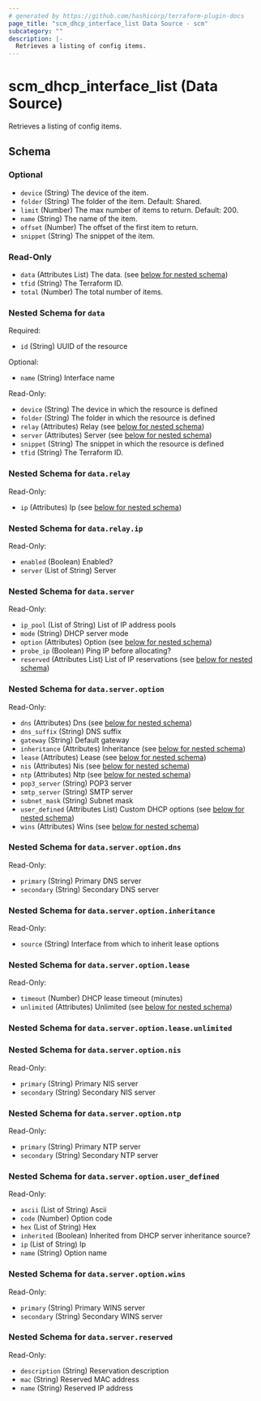 ```yaml
---
# generated by https://github.com/hashicorp/terraform-plugin-docs
page_title: "scm_dhcp_interface_list Data Source - scm"
subcategory: ""
description: |-
  Retrieves a listing of config items.
---
```


# scm_dhcp_interface_list (Data Source)

Retrieves a listing of config items.



<!-- schema generated by tfplugindocs -->
## Schema

### Optional

- `device` (String) The device of the item.
- `folder` (String) The folder of the item. Default: Shared.
- `limit` (Number) The max number of items to return. Default: 200.
- `name` (String) The name of the item.
- `offset` (Number) The offset of the first item to return.
- `snippet` (String) The snippet of the item.

### Read-Only

- `data` (Attributes List) The data. (see [below for nested schema](#nestedatt--data))
- `tfid` (String) The Terraform ID.
- `total` (Number) The total number of items.

<a id="nestedatt--data"></a>
### Nested Schema for `data`

Required:

- `id` (String) UUID of the resource

Optional:

- `name` (String) Interface name

Read-Only:

- `device` (String) The device in which the resource is defined
- `folder` (String) The folder in which the resource is defined
- `relay` (Attributes) Relay (see [below for nested schema](#nestedatt--data--relay))
- `server` (Attributes) Server (see [below for nested schema](#nestedatt--data--server))
- `snippet` (String) The snippet in which the resource is defined
- `tfid` (String) The Terraform ID.

<a id="nestedatt--data--relay"></a>
### Nested Schema for `data.relay`

Read-Only:

- `ip` (Attributes) Ip (see [below for nested schema](#nestedatt--data--relay--ip))

<a id="nestedatt--data--relay--ip"></a>
### Nested Schema for `data.relay.ip`

Read-Only:

- `enabled` (Boolean) Enabled?
- `server` (List of String) Server



<a id="nestedatt--data--server"></a>
### Nested Schema for `data.server`

Read-Only:

- `ip_pool` (List of String) List of IP address pools
- `mode` (String) DHCP server mode
- `option` (Attributes) Option (see [below for nested schema](#nestedatt--data--server--option))
- `probe_ip` (Boolean) Ping IP before allocating?
- `reserved` (Attributes List) List of IP reservations (see [below for nested schema](#nestedatt--data--server--reserved))

<a id="nestedatt--data--server--option"></a>
### Nested Schema for `data.server.option`

Read-Only:

- `dns` (Attributes) Dns (see [below for nested schema](#nestedatt--data--server--option--dns))
- `dns_suffix` (String) DNS suffix
- `gateway` (String) Default gateway
- `inheritance` (Attributes) Inheritance (see [below for nested schema](#nestedatt--data--server--option--inheritance))
- `lease` (Attributes) Lease (see [below for nested schema](#nestedatt--data--server--option--lease))
- `nis` (Attributes) Nis (see [below for nested schema](#nestedatt--data--server--option--nis))
- `ntp` (Attributes) Ntp (see [below for nested schema](#nestedatt--data--server--option--ntp))
- `pop3_server` (String) POP3 server
- `smtp_server` (String) SMTP server
- `subnet_mask` (String) Subnet mask
- `user_defined` (Attributes List) Custom DHCP options (see [below for nested schema](#nestedatt--data--server--option--user_defined))
- `wins` (Attributes) Wins (see [below for nested schema](#nestedatt--data--server--option--wins))

<a id="nestedatt--data--server--option--dns"></a>
### Nested Schema for `data.server.option.dns`

Read-Only:

- `primary` (String) Primary DNS server
- `secondary` (String) Secondary DNS server


<a id="nestedatt--data--server--option--inheritance"></a>
### Nested Schema for `data.server.option.inheritance`

Read-Only:

- `source` (String) Interface from which to inherit lease options


<a id="nestedatt--data--server--option--lease"></a>
### Nested Schema for `data.server.option.lease`

Read-Only:

- `timeout` (Number) DHCP lease timeout (minutes)
- `unlimited` (Attributes) Unlimited (see [below for nested schema](#nestedatt--data--server--option--lease--unlimited))

<a id="nestedatt--data--server--option--lease--unlimited"></a>
### Nested Schema for `data.server.option.lease.unlimited`



<a id="nestedatt--data--server--option--nis"></a>
### Nested Schema for `data.server.option.nis`

Read-Only:

- `primary` (String) Primary NIS server
- `secondary` (String) Secondary NIS server


<a id="nestedatt--data--server--option--ntp"></a>
### Nested Schema for `data.server.option.ntp`

Read-Only:

- `primary` (String) Primary NTP server
- `secondary` (String) Secondary NTP server


<a id="nestedatt--data--server--option--user_defined"></a>
### Nested Schema for `data.server.option.user_defined`

Read-Only:

- `ascii` (List of String) Ascii
- `code` (Number) Option code
- `hex` (List of String) Hex
- `inherited` (Boolean) Inherited from DHCP server inheritance source?
- `ip` (List of String) Ip
- `name` (String) Option name


<a id="nestedatt--data--server--option--wins"></a>
### Nested Schema for `data.server.option.wins`

Read-Only:

- `primary` (String) Primary WINS server
- `secondary` (String) Secondary WINS server



<a id="nestedatt--data--server--reserved"></a>
### Nested Schema for `data.server.reserved`

Read-Only:

- `description` (String) Reservation description
- `mac` (String) Reserved MAC address
- `name` (String) Reserved IP address
